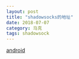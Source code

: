 ```yaml
---
layout: post
title: "shadowsocks的地址"
date: 2018-07-07
category: 马克
tags: shadowsock
---
```


[android](https://github.com/shadowsocks/shadowsocks-android/releases)

